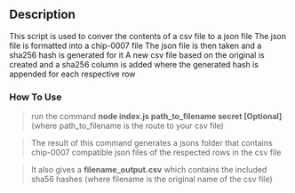 ## Description
This script is used to conver the contents of a csv file to a json file
The json file is formatted into a chip-0007 file
The json file is then taken and a sha256 hash is generated for it
A new csv file based on the original is created and a sha256 column is added where the generated hash is appended for each respective row

### How To Use
>run the command **node index.js path_to_filename secret [Optional]** (where path_to_filename is the route to your csv file)

>The result of this command generates a jsons folder that contains chip-0007 compatible json files of the respected rows in the csv file

>It also gives a **filename_output.csv** which contains the included sha56 hashes (where filename is the original name of the csv file)
